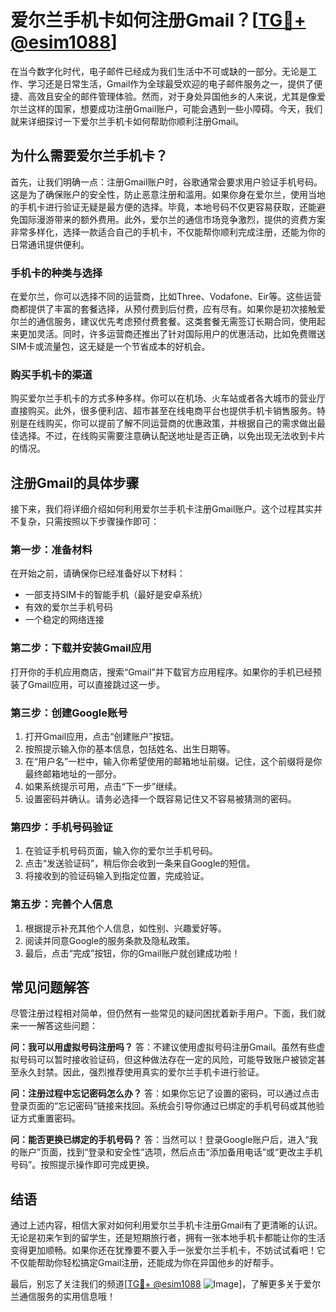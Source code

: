 # 爱尔兰手机卡如何注册Gmail？[[TG💪+ @esim1088](https://t.me/s/esim1088)]

在当今数字化时代，电子邮件已经成为我们生活中不可或缺的一部分。无论是工作、学习还是日常生活，Gmail作为全球最受欢迎的电子邮件服务之一，提供了便捷、高效且安全的邮件管理体验。然而，对于身处异国他乡的人来说，尤其是像爱尔兰这样的国家，想要成功注册Gmail账户，可能会遇到一些小障碍。今天，我们就来详细探讨一下爱尔兰手机卡如何帮助你顺利注册Gmail。

## 为什么需要爱尔兰手机卡？

首先，让我们明确一点：注册Gmail账户时，谷歌通常会要求用户验证手机号码。这是为了确保账户的安全性，防止恶意注册和滥用。如果你身在爱尔兰，使用当地的手机卡进行验证无疑是最方便的选择。毕竟，本地号码不仅更容易获取，还能避免国际漫游带来的额外费用。此外，爱尔兰的通信市场竞争激烈，提供的资费方案非常多样化，选择一款适合自己的手机卡，不仅能帮你顺利完成注册，还能为你的日常通讯提供便利。

### 手机卡的种类与选择

在爱尔兰，你可以选择不同的运营商，比如Three、Vodafone、Eir等。这些运营商都提供了丰富的套餐选择，从预付费到后付费，应有尽有。如果你是初次接触爱尔兰的通信服务，建议优先考虑预付费套餐。这类套餐无需签订长期合同，使用起来更加灵活。同时，许多运营商还推出了针对国际用户的优惠活动，比如免费赠送SIM卡或流量包，这无疑是一个节省成本的好机会。

### 购买手机卡的渠道

购买爱尔兰手机卡的方式多种多样。你可以在机场、火车站或者各大城市的营业厅直接购买。此外，很多便利店、超市甚至在线电商平台也提供手机卡销售服务。特别是在线购买，你可以提前了解不同运营商的优惠政策，并根据自己的需求做出最佳选择。不过，在线购买需要注意确认配送地址是否正确，以免出现无法收到卡片的情况。

## 注册Gmail的具体步骤

接下来，我们将详细介绍如何利用爱尔兰手机卡注册Gmail账户。这个过程其实并不复杂，只需按照以下步骤操作即可：

### 第一步：准备材料

在开始之前，请确保你已经准备好以下材料：
- 一部支持SIM卡的智能手机（最好是安卓系统）
- 有效的爱尔兰手机号码
- 一个稳定的网络连接

### 第二步：下载并安装Gmail应用

打开你的手机应用商店，搜索“Gmail”并下载官方应用程序。如果你的手机已经预装了Gmail应用，可以直接跳过这一步。

### 第三步：创建Google账号

1. 打开Gmail应用，点击“创建账户”按钮。
2. 按照提示输入你的基本信息，包括姓名、出生日期等。
3. 在“用户名”一栏中，输入你希望使用的邮箱地址前缀。记住，这个前缀将是你最终邮箱地址的一部分。
4. 如果系统提示可用，点击“下一步”继续。
5. 设置密码并确认。请务必选择一个既容易记住又不容易被猜测的密码。

### 第四步：手机号码验证

1. 在验证手机号码页面，输入你的爱尔兰手机号码。
2. 点击“发送验证码”，稍后你会收到一条来自Google的短信。
3. 将接收到的验证码输入到指定位置，完成验证。

### 第五步：完善个人信息

1. 根据提示补充其他个人信息，如性别、兴趣爱好等。
2. 阅读并同意Google的服务条款及隐私政策。
3. 最后，点击“完成”按钮，你的Gmail账户就创建成功啦！

## 常见问题解答

尽管注册过程相对简单，但仍然有一些常见的疑问困扰着新手用户。下面，我们就来一一解答这些问题：

**问：我可以用虚拟号码注册吗？**
答：不建议使用虚拟号码注册Gmail。虽然有些虚拟号码可以暂时接收验证码，但这种做法存在一定的风险，可能导致账户被锁定甚至永久封禁。因此，强烈推荐使用真实的爱尔兰手机卡进行验证。

**问：注册过程中忘记密码怎么办？**
答：如果你忘记了设置的密码，可以通过点击登录页面的“忘记密码”链接来找回。系统会引导你通过已绑定的手机号码或其他验证方式重置密码。

**问：能否更换已绑定的手机号码？**
答：当然可以！登录Google账户后，进入“我的账户”页面，找到“登录和安全性”选项，然后点击“添加备用电话”或“更改主手机号码”。按照提示操作即可完成更换。

## 结语

通过上述内容，相信大家对如何利用爱尔兰手机卡注册Gmail有了更清晰的认识。无论是初来乍到的留学生，还是短期旅行者，拥有一张本地手机卡都能让你的生活变得更加顺畅。如果你还在犹豫要不要入手一张爱尔兰手机卡，不妨试试看吧！它不仅能帮助你轻松搞定Gmail注册，还能成为你在异国他乡的好帮手。

最后，别忘了关注我们的频道[[TG💪+ @esim1088](https://t.me/s/esim1088) ![Image](https://i.postimg.cc/4NQfJmqS/Snipaste-2025-05-13-00-14-12.png)]，了解更多关于爱尔兰通信服务的实用信息哦！